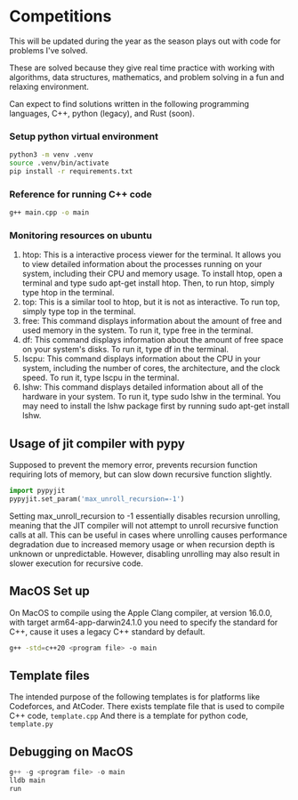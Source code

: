 # Competitions

This will be updated during the year as the season plays out with code for problems I've solved.  

These are solved because they give real time practice with working with algorithms, data structures, 
mathematics, and problem solving in a fun and relaxing environment.

Can expect to find solutions written in the following programming languages, C++, python (legacy), and Rust (soon).

### Setup python virtual environment

```sh
python3 -m venv .venv
source .venv/bin/activate
pip install -r requirements.txt
```

### Reference for running C++ code

```sh
g++ main.cpp -o main
```

### Monitoring resources on ubuntu

1. htop: This is a interactive process viewer for the terminal. It allows you to view detailed information about the processes running on your system, including their CPU and memory usage. To install htop, open a terminal and type sudo apt-get install htop. Then, to run htop, simply type htop in the terminal.
1. top: This is a similar tool to htop, but it is not as interactive. To run top, simply type top in the terminal.
1. free: This command displays information about the amount of free and used memory in the system. To run it, type free in the terminal.
1. df: This command displays information about the amount of free space on your system's disks. To run it, type df in the terminal.
1. lscpu: This command displays information about the CPU in your system, including the number of cores, the architecture, and the clock speed. To run it, type lscpu in the terminal.
1. lshw: This command displays detailed information about all of the hardware in your system. To run it, type sudo lshw in the terminal. You may need to install the lshw package first by running sudo apt-get install lshw.

## Usage of jit compiler with pypy

Supposed to prevent the memory error, prevents recursion function requiring lots of memory, but can slow down recursive function slightly. 

```py
import pypyjit
pypyjit.set_param('max_unroll_recursion=-1')
```

Setting max_unroll_recursion to -1 essentially disables recursion unrolling, meaning that the JIT compiler will not attempt to unroll recursive function calls at all. This can be useful in cases where unrolling causes performance degradation due to increased memory usage or when recursion depth is unknown or unpredictable. However, disabling unrolling may also result in slower execution for recursive code.

## MacOS Set up

On MacOS to compile using the Apple Clang compiler, at version 16.0.0, with target arm64-app-darwin24.1.0 you need to specify the standard for C++, cause it uses a legacy C++ standard by default. 

```sh
g++ -std=c++20 <program file> -o main
```

## Template files

The intended purpose of the following templates is for platforms like Codeforces, and AtCoder. 
There exists template file that is used to compile C++ code, `template.cpp`
And there is a template for python code, `template.py`

## Debugging on MacOS

```cpp
g++ -g <program file> -o main
lldb main
run
```